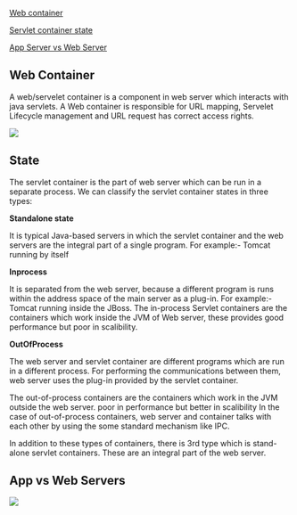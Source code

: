 [Web container](#web-container)

[Servlet container state](#state)

[App Server vs Web Server](#app-vs-web-servers)



## Web Container 

A web/servelet container is a component in web server which interacts with java servlets. A Web container is responsible for URL mapping, Servelet Lifecycle management and URL request has correct access rights.

<img src="https://www.javatpoint.com/servletpages/servletterminology/images/servlet-container1.png">


## State

The servlet container is the part of web server which can be run in a separate process. We can classify the servlet container states in three types:

**Standalone state**

It is typical Java-based servers in which the servlet container and the web servers are the integral part of a single program. For example:- Tomcat running by itself

**Inprocess**

It is separated from the web server, because a different program is runs within the address space of the main server as a plug-in. For example:- Tomcat running inside the JBoss.
The in-process Servlet containers are the containers which work inside the JVM of Web server, these provides good performance but poor in scalibility. 

**OutOfProcess**

The web server and servlet container are different programs which are run in a different process. For performing the communications between them, web server uses the plug-in provided by the servlet container.

The out-of-process containers are the containers which work in the JVM outside the web server. poor in performance but better in scalibility 
In the case of out-of-process containers, web server and container talks with each other by using the some standard mechanism like IPC. 

In addition to these types of containers, there is 3rd type which is stand-alone servlet containers. These are an integral part of the web server.

## App vs Web Servers
<img src="https://www.google.co.in/imgres?imgurl=https://realtimelogic.com/images/appserver-vs-webserver.jpg&imgrefurl=https://realtimelogic.com/products/web-server-vs-application-server/&h=724&w=1361&tbnid=JakytO8LVAytGM:&tbnh=112&tbnw=211&usg=__-11wuSTmJipfj72iPbJdT0DJCvU%3D&vet=10ahUKEwjwnfnwiMbaAhUKKo8KHfTQCrsQ9QEILDAA..i&docid=i_5hvygcXZqexM&sa=X&ved=0ahUKEwjwnfnwiMbaAhUKKo8KHfTQCrsQ9QEILDAA">




